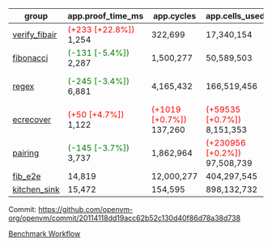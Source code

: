 | group | app.proof_time_ms | app.cycles | app.cells_used | leaf.proof_time_ms | leaf.cycles | leaf.cells_used |
| -- | -- | -- | -- | -- | -- | -- |
| [verify_fibair](https://github.com/openvm-org/openvm/blob/benchmark-results/benchmarks-pr/1567/verify_fibair-20114118dd19acc62b52c130d40f86d78a38d738.md) |<span style='color: red'>(+233 [+22.8%])</span> 1,254 |  322,699 |  17,340,154 |- | - | - |
| [fibonacci](https://github.com/openvm-org/openvm/blob/benchmark-results/benchmarks-pr/1567/fibonacci-20114118dd19acc62b52c130d40f86d78a38d738.md) |<span style='color: green'>(-131 [-5.4%])</span> 2,287 |  1,500,277 |  50,589,503 |<span style='color: red'>(+606 [+19.5%])</span> 3,711 |  1,248,046 |  69,834,194 |
| [regex](https://github.com/openvm-org/openvm/blob/benchmark-results/benchmarks-pr/1567/regex-20114118dd19acc62b52c130d40f86d78a38d738.md) |<span style='color: green'>(-245 [-3.4%])</span> 6,881 |  4,165,432 |  166,519,456 |<span style='color: green'>(-1363 [-11.0%])</span> 11,070 | <span style='color: green'>(-602465 [-15.2%])</span> 3,349,005 | <span style='color: green'>(-74737963 [-24.6%])</span> 228,917,919 |
| [ecrecover](https://github.com/openvm-org/openvm/blob/benchmark-results/benchmarks-pr/1567/ecrecover-20114118dd19acc62b52c130d40f86d78a38d738.md) |<span style='color: red'>(+50 [+4.7%])</span> 1,122 | <span style='color: red'>(+1019 [+0.7%])</span> 137,260 | <span style='color: red'>(+59535 [+0.7%])</span> 8,151,353 |<span style='color: red'>(+403 [+3.8%])</span> 11,001 | <span style='color: green'>(-77774 [-2.6%])</span> 2,934,835 | <span style='color: green'>(-3206618 [-1.3%])</span> 241,887,782 |
| [pairing](https://github.com/openvm-org/openvm/blob/benchmark-results/benchmarks-pr/1567/pairing-20114118dd19acc62b52c130d40f86d78a38d738.md) |<span style='color: green'>(-145 [-3.7%])</span> 3,737 |  1,862,964 | <span style='color: red'>(+230956 [+0.2%])</span> 97,508,739 |<span style='color: green'>(-2361 [-30.8%])</span> 5,308 | <span style='color: green'>(-564125 [-21.9%])</span> 2,010,368 | <span style='color: green'>(-70715445 [-34.4%])</span> 134,809,457 |
| [fib_e2e](https://github.com/openvm-org/openvm/blob/benchmark-results/benchmarks-pr/1567/fib_e2e-20114118dd19acc62b52c130d40f86d78a38d738.md) | 14,819 |  12,000,277 |  404,297,545 | 20,046 |  7,596,672 |  428,975,448 |
| [kitchen_sink](https://github.com/openvm-org/openvm/blob/benchmark-results/benchmarks-pr/1567/kitchen_sink-20114118dd19acc62b52c130d40f86d78a38d738.md) | 15,472 |  154,595 |  898,132,732 | 26,879 |  7,991,304 |  732,642,409 |


Commit: https://github.com/openvm-org/openvm/commit/20114118dd19acc62b52c130d40f86d78a38d738

[Benchmark Workflow](https://github.com/openvm-org/openvm/actions/runs/15857185114)
